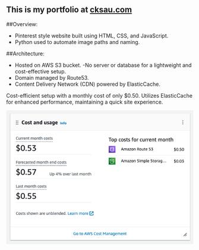 ## This is my portfolio at [cksau.com](https://cksau.com)

##Overview:

- Pinterest style website built using HTML, CSS, and  JavaScript.
- Python used to automate image paths and naming.

##Architecture:

- Hosted on AWS S3 bucket.
    -No server or database for a lightweight and cost-effective setup.
- Domain managed by Route53.
- Content Delivery Network (CDN) powered by ElasticCache.

Cost-efficient setup with a monthly cost of only $0.50.
Utilizes ElasticCache for enhanced performance, maintaining a quick site experience.

![aws-cost](aws-cost.png)